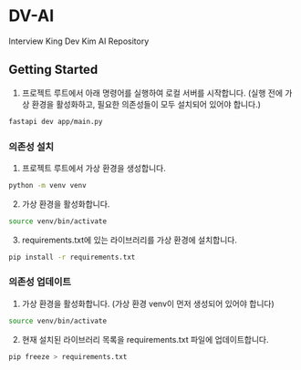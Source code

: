 # DV-AI

Interview King Dev Kim AI Repository

## Getting Started

1. 프로젝트 루트에서 아래 명령어를 실행하여 로컬 서버를 시작합니다. (실행 전에 가상 환경을 활성화하고, 필요한 의존성들이 모두 설치되어 있어야 합니다.)

```bash
fastapi dev app/main.py
```

### 의존성 설치

1.  프로젝트 루트에서 가상 환경을 생성합니다.

```bash
python -m venv venv
```

2.  가상 환경을 활성화합니다.

```bash
source venv/bin/activate
```

3.  requirements.txt에 있는 라이브러리를 가상 환경에 설치합니다.

```bash
pip install -r requirements.txt
```

### 의존성 업데이트

1.  가상 환경을 활성화합니다. (가상 환경 venv이 먼저 생성되어 있어야 합니다)

```bash
source venv/bin/activate
```

2.  현재 설치된 라이브러리 목록을 requirements.txt 파일에 업데이트합니다.

```bash
pip freeze > requirements.txt
```
